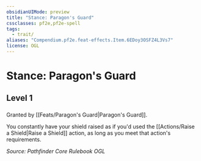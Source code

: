 ```yaml
---
obsidianUIMode: preview
title: "Stance: Paragon's Guard"
cssclasses: pf2e,pf2e-spell
tags:
  - trait/
aliases: "Compendium.pf2e.feat-effects.Item.6EDoy3OSFZ4L3Vs7"
license: OGL
---
```

# Stance: Paragon's Guard
## Level 1
### 






Granted by [[Feats/Paragon's Guard|Paragon's Guard]].

You constantly have your shield raised as if you'd used the [[Actions/Raise a Shield|Raise a Shield]] action, as long as you meet that action's requirements.

*Source: Pathfinder Core Rulebook*
*OGL*